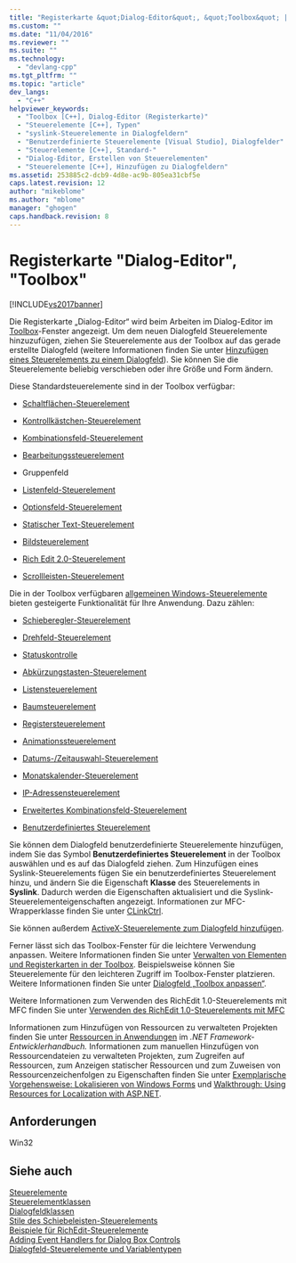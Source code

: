 ```yaml
---
title: "Registerkarte &quot;Dialog-Editor&quot;, &quot;Toolbox&quot; | Microsoft Docs"
ms.custom: ""
ms.date: "11/04/2016"
ms.reviewer: ""
ms.suite: ""
ms.technology: 
  - "devlang-cpp"
ms.tgt_pltfrm: ""
ms.topic: "article"
dev_langs: 
  - "C++"
helpviewer_keywords: 
  - "Toolbox [C++], Dialog-Editor (Registerkarte)"
  - "Steuerelemente [C++], Typen"
  - "syslink-Steuerelemente in Dialogfeldern"
  - "Benutzerdefinierte Steuerelemente [Visual Studio], Dialogfelder"
  - "Steuerelemente [C++], Standard-"
  - "Dialog-Editor, Erstellen von Steuerelementen"
  - "Steuerelemente [C++], Hinzufügen zu Dialogfeldern"
ms.assetid: 253885c2-dcb9-4d8e-ac9b-805ea31cbf5e
caps.latest.revision: 12
author: "mikeblome"
ms.author: "mblome"
manager: "ghogen"
caps.handback.revision: 8
---
```

# Registerkarte &quot;Dialog-Editor&quot;, &quot;Toolbox&quot;
[!INCLUDE[vs2017banner](../assembler/inline/includes/vs2017banner.md)]

Die Registerkarte „Dialog\-Editor“ wird beim Arbeiten im Dialog\-Editor im [Toolbox](../Topic/Toolbox.md)\-Fenster angezeigt. Um dem neuen Dialogfeld Steuerelemente hinzuzufügen, ziehen Sie Steuerelemente aus der Toolbox auf das gerade erstellte Dialogfeld \(weitere Informationen finden Sie unter [Hinzufügen eines Steuerelements zu einem Dialogfeld](../mfc/adding-a-control-to-a-dialog-box.md)\). Sie können Sie die Steuerelemente beliebig verschieben oder ihre Größe und Form ändern.  
  
 Diese Standardsteuerelemente sind in der Toolbox verfügbar:  
  
-   [Schaltflächen\-Steuerelement](../mfc/reference/cbutton-class.md)  
  
-   [Kontrollkästchen\-Steuerelement](../mfc/reference/button-styles.md)  
  
-   [Kombinationsfeld\-Steuerelement](../mfc/reference/ccombobox-class.md)  
  
-   [Bearbeitungssteuerelement](../mfc/reference/cedit-class.md)  
  
-   Gruppenfeld  
  
-   [Listenfeld\-Steuerelement](../mfc/reference/clistbox-class.md)  
  
-   [Optionsfeld\-Steuerelement](../mfc/reference/button-styles.md)  
  
-   [Statischer Text\-Steuerelement](../mfc/reference/cstatic-class.md)  
  
-   [Bildsteuerelement](../mfc/reference/cpictureholder-class.md)  
  
-   [Rich Edit 2.0\-Steuerelement](../mfc/using-cricheditctrl.md)  
  
-   [Scrollleisten\-Steuerelement](../mfc/reference/cscrollbar-class.md)  
  
 Die in der Toolbox verfügbaren [allgemeinen Windows\-Steuerelemente](../mfc/controls-mfc.md) bieten gesteigerte Funktionalität für Ihre Anwendung. Dazu zählen:  
  
-   [Schieberegler\-Steuerelement](../mfc/slider-control-styles.md)  
  
-   [Drehfeld\-Steuerelement](../mfc/using-cspinbuttonctrl.md)  
  
-   [Statuskontrolle](../mfc/styles-for-the-progress-control.md)  
  
-   [Abkürzungstasten\-Steuerelement](../mfc/using-a-hot-key-control.md)  
  
-   [Listensteuerelement](../mfc/list-control-and-list-view.md)  
  
-   [Baumsteuerelement](../mfc/tree-control-styles.md)  
  
-   [Registersteuerelement](../mfc/tab-controls-and-property-sheets.md)  
  
-   [Animationssteuerelement](../mfc/using-an-animation-control.md)  
  
-   [Datums\-\/Zeitauswahl\-Steuerelement](../mfc/creating-the-date-and-time-picker-control.md)  
  
-   [Monatskalender\-Steuerelement](../mfc/month-calendar-control-examples.md)  
  
-   [IP\-Adressensteuerelement](../mfc/reference/cipaddressctrl-class.md)  
  
-   [Erweitertes Kombinationsfeld\-Steuerelement](../mfc/creating-an-extended-combo-box-control.md)  
  
-   [Benutzerdefiniertes Steuerelement](../mfc/custom-controls-in-the-dialog-editor.md)  
  
 Sie können dem Dialogfeld benutzerdefinierte Steuerelemente hinzufügen, indem Sie das Symbol **Benutzerdefiniertes Steuerelement** in der Toolbox auswählen und es auf das Dialogfeld ziehen. Zum Hinzufügen eines Syslink\-Steuerelements fügen Sie ein benutzerdefiniertes Steuerelement hinzu, und ändern Sie die Eigenschaft **Klasse** des Steuerelements in **Syslink**. Dadurch werden die Eigenschaften aktualisiert und die Syslink\-Steuerelementeigenschaften angezeigt. Informationen zur MFC\-Wrapperklasse finden Sie unter [CLinkCtrl](../mfc/reference/clinkctrl-class.md).  
  
 Sie können außerdem [ActiveX\-Steuerelemente zum Dialogfeld hinzufügen](../mfc/viewing-and-adding-activex-controls-to-a-dialog-box.md).  
  
 Ferner lässt sich das Toolbox\-Fenster für die leichtere Verwendung anpassen. Weitere Informationen finden Sie unter [Verwalten von Elementen und Registerkarten in der Toolbox](assetId:///21285050-cadd-455a-b1f5-a2289a89c4db). Beispielsweise können Sie Steuerelemente für den leichteren Zugriff im Toolbox\-Fenster platzieren. Weitere Informationen finden Sie unter [Dialogfeld „Toolbox anpassen“](assetId:///bd07835f-18a8-433e-bccc-7141f65263bb).  
  
 Weitere Informationen zum Verwenden des RichEdit 1.0\-Steuerelements mit MFC finden Sie unter [Verwenden des RichEdit 1.0\-Steuerelements mit MFC](../mfc/using-the-richedit-1-0-control-with-mfc.md)  
  
 Informationen zum Hinzufügen von Ressourcen zu verwalteten Projekten finden Sie unter [Ressourcen in Anwendungen](../Topic/Resources%20in%20Desktop%20Apps.md) im *.NET Framework\-Entwicklerhandbuch.* Informationen zum manuellen Hinzufügen von Ressourcendateien zu verwalteten Projekten, zum Zugreifen auf Ressourcen, zum Anzeigen statischer Ressourcen und zum Zuweisen von Ressourcenzeichenfolgen zu Eigenschaften finden Sie unter [Exemplarische Vorgehensweise: Lokalisieren von Windows Forms](assetId:///9a96220d-a19b-4de0-9f48-01e5d82679e5) und [Walkthrough: Using Resources for Localization with ASP.NET](../Topic/Walkthrough:%20Using%20Resources%20for%20Localization%20with%20ASP.NET.md).  
  
## Anforderungen  
 Win32  
  
## Siehe auch  
 [Steuerelemente](../mfc/controls-mfc.md)   
 [Steuerelementklassen](../mfc/control-classes.md)   
 [Dialogfeldklassen](../mfc/dialog-box-classes.md)   
 [Stile des Schiebeleisten\-Steuerelements](../mfc/reference/scroll-bar-styles.md)   
 [Beispiele für RichEdit\-Steuerelemente](../mfc/rich-edit-control-examples.md)   
 [Adding Event Handlers for Dialog Box Controls](../mfc/adding-event-handlers-for-dialog-box-controls.md)   
 [Dialogfeld\-Steuerelemente und Variablentypen](../ide/dialog-box-controls-and-variable-types.md)